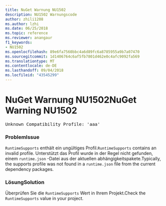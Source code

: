 ```yaml
---
title: NuGet Warnung NU1502
description: NU1502 Warnungscode
author: zhili1208
ms.author: lzhi
ms.date: 06/25/2018
ms.topic: reference
ms.reviewer: anangaur
f1_keywords:
- NU1502
ms.openlocfilehash: 89e6fa7560bbc4a6d89fc6a8785955a9b7a07470
ms.sourcegitcommit: 1d1406764c6af5fb7801d462e0c4afc9092fa569
ms.translationtype: MT
ms.contentlocale: de-DE
ms.lasthandoff: 09/04/2018
ms.locfileid: "43545299"
---
```

# <a name="nuget-warning-nu1502"></a><span data-ttu-id="e3a8f-103">NuGet Warnung NU1502</span><span class="sxs-lookup"><span data-stu-id="e3a8f-103">NuGet Warning NU1502</span></span>

<pre>Unknown Compatibility Profile: 'aaa'</pre>

### <a name="issue"></a><span data-ttu-id="e3a8f-104">Problem</span><span class="sxs-lookup"><span data-stu-id="e3a8f-104">Issue</span></span>
<span data-ttu-id="e3a8f-105">`RuntimeSupports` enthält ein ungültiges Profil.</span><span class="sxs-lookup"><span data-stu-id="e3a8f-105">`RuntimeSupports` contains an invalid profile.</span></span> <span data-ttu-id="e3a8f-106">Unterstützt das Profil wurde in der Regel nicht gefunden, einem `runtime.json` -Datei aus der aktuellen abhängigkeitspakete.</span><span class="sxs-lookup"><span data-stu-id="e3a8f-106">Typically, the supports profile was not found in a `runtime.json` file from the current dependency packages.</span></span>

### <a name="solution"></a><span data-ttu-id="e3a8f-107">Lösung</span><span class="sxs-lookup"><span data-stu-id="e3a8f-107">Solution</span></span>
<span data-ttu-id="e3a8f-108">Überprüfen Sie die `RuntimeSupports` Wert in Ihrem Projekt.</span><span class="sxs-lookup"><span data-stu-id="e3a8f-108">Check the `RuntimeSupports` value in your project.</span></span>
